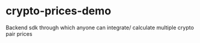 # crypto-prices-demo
Backend sdk through which anyone can integrate/ calculate multiple crypto pair prices
